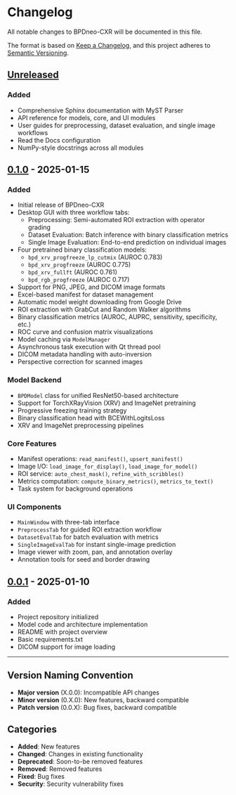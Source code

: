 # Changelog

All notable changes to BPDneo-CXR will be documented in this file.

The format is based on [Keep a Changelog](https://keepachangelog.com/en/1.0.0/),
and this project adheres to [Semantic Versioning](https://semver.org/spec/v2.0.0.html).

## [Unreleased]

### Added
- Comprehensive Sphinx documentation with MyST Parser
- API reference for models, core, and UI modules
- User guides for preprocessing, dataset evaluation, and single image workflows
- Read the Docs configuration
- NumPy-style docstrings across all modules

## [0.1.0] - 2025-01-15

### Added
- Initial release of BPDneo-CXR
- Desktop GUI with three workflow tabs:
  - Preprocessing: Semi-automated ROI extraction with operator grading
  - Dataset Evaluation: Batch inference with binary classification metrics
  - Single Image Evaluation: End-to-end prediction on individual images
- Four pretrained binary classification models:
  - `bpd_xrv_progfreeze_lp_cutmix` (AUROC 0.783)
  - `bpd_xrv_progfreeze` (AUROC 0.775)
  - `bpd_xrv_fullft` (AUROC 0.761)
  - `bpd_rgb_progfreeze` (AUROC 0.717)
- Support for PNG, JPEG, and DICOM image formats
- Excel-based manifest for dataset management
- Automatic model weight downloading from Google Drive
- ROI extraction with GrabCut and Random Walker algorithms
- Binary classification metrics (AUROC, AUPRC, sensitivity, specificity, etc.)
- ROC curve and confusion matrix visualizations
- Model caching via `ModelManager`
- Asynchronous task execution with Qt thread pool
- DICOM metadata handling with auto-inversion
- Perspective correction for scanned images

### Model Backend
- `BPDModel` class for unified ResNet50-based architecture
- Support for TorchXRayVision (XRV) and ImageNet pretraining
- Progressive freezing training strategy
- Binary classification head with BCEWithLogitsLoss
- XRV and ImageNet preprocessing pipelines

### Core Features
- Manifest operations: `read_manifest()`, `upsert_manifest()`
- Image I/O: `load_image_for_display()`, `load_image_for_model()`
- ROI service: `auto_chest_mask()`, `refine_with_scribbles()`
- Metrics computation: `compute_binary_metrics()`, `metrics_to_text()`
- Task system for background operations

### UI Components
- `MainWindow` with three-tab interface
- `PreprocessTab` for guided ROI extraction workflow
- `DatasetEvalTab` for batch evaluation with metrics
- `SingleImageEvalTab` for instant single-image prediction
- Image viewer with zoom, pan, and annotation overlay
- Annotation tools for seed and border drawing

## [0.0.1] - 2025-01-10

### Added
- Project repository initialized
- Model code and architecture implementation
- README with project overview
- Basic requirements.txt
- DICOM support for image loading

---

## Version Naming Convention

- **Major version** (X.0.0): Incompatible API changes
- **Minor version** (0.X.0): New features, backward compatible
- **Patch version** (0.0.X): Bug fixes, backward compatible

## Categories

- **Added**: New features
- **Changed**: Changes in existing functionality
- **Deprecated**: Soon-to-be removed features
- **Removed**: Removed features
- **Fixed**: Bug fixes
- **Security**: Security vulnerability fixes

[Unreleased]: https://github.com/FlowRegSuite/bpdneo-cxr-ui/compare/v0.1.0...HEAD
[0.1.0]: https://github.com/FlowRegSuite/bpdneo-cxr-ui/releases/tag/v0.1.0
[0.0.1]: https://github.com/FlowRegSuite/bpdneo-cxr-ui/releases/tag/v0.0.1
